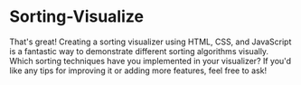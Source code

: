 # Sorting-Visualize
That's great! Creating a sorting visualizer using HTML, CSS, and JavaScript is a fantastic way to demonstrate different sorting algorithms visually. Which sorting techniques have you implemented in your visualizer? If you'd like any tips for improving it or adding more features, feel free to ask!
